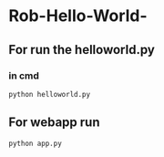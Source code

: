 # Rob-Hello-World-

## For run the helloworld.py 
   ### in cmd

```
python helloworld.py 
```

## For webapp run

```
python app.py
```
